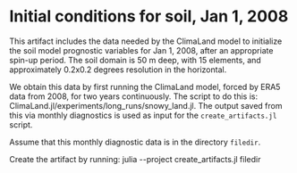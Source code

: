 # Initial conditions for soil, Jan 1, 2008

This artifact includes the data needed by the ClimaLand model to initialize
the soil model prognostic variables for Jan 1, 2008, after an
appropriate spin-up period. The soil domain is 50 m deep, with 15
elements, and 
approximately 0.2x0.2 degrees resolution in the horizontal.

We obtain this data by first running the ClimaLand model, forced by
ERA5 data from 2008, for two years continuously. The script to do this is:
ClimaLand.jl/experiments/long_runs/snowy_land.jl. The output saved
from this via monthly diagnostics is used as input for the
`create_artifacts.jl` script. 

Assume that this monthly diagnostic data is in the directory `filedir`.

Create the artifact by running:
julia --project create_artifacts.jl filedir

